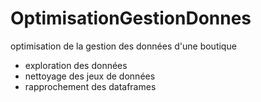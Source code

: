 # OptimisationGestionDonnes
optimisation de la gestion des données d'une boutique
* exploration des données
* nettoyage des jeux de données
* rapprochement des dataframes
